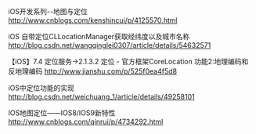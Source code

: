 
iOS开发系列--地图与定位
http://www.cnblogs.com/kenshincui/p/4125570.html

 iOS 自带定位CLLocationManager获取经纬度以及城市名称
http://blog.csdn.net/wangqinglei0307/article/details/54632571


【iOS】7.4 定位服务->2.1.3.2 定位 - 官方框架CoreLocation 功能2:地理编码和反地理编码
http://www.jianshu.com/p/525f0ea4f5d8


 iOS中定位功能的实现
http://blog.csdn.net/weichuang_1/article/details/49258101

IOS地图定位——IOS8/IOS9新特性
http://www.cnblogs.com/qinrui/p/4734292.html
